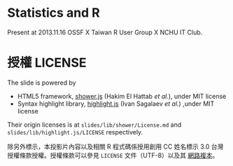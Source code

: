# Statistics and R

Present at 2013.11.16 OSSF X Taiwan R User Group X NCHU IT Club.

# 授權 LICENSE

The slide is powered by

- HTML5 framework, [shower.js] \(Hakim El Hattab *et al.*\), under MIT license
- Syntax highlight library, [highlight.js] \(Ivan Sagalaev *et al.*\) ,under MIT license

Their origin licenses is at `slides/lib/shower/License.md` and `slides/lib/highlight.js/LICENSE` respectively.

除另外標示，本投影片內容以及相關 R 程式碼係授用創用 CC 姓名標示 3.0 台灣 授權條款授權。授權條款可以參見 `LICENSE` 文件（UTF-8）以及其 [網路複本][LICENSE-LINK]。

[shower.js]: https://github.com/shower/shower
[highlight.js]: http://highlightjs.org/
[LICENSE-LINK]: http://creativecommons.org/licenses/by/3.0/tw/deed.zh_TW
